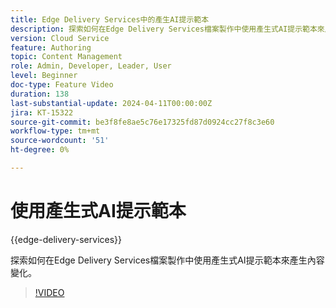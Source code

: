 ```yaml
---
title: Edge Delivery Services中的產生AI提示範本
description: 探索如何在Edge Delivery Services檔案製作中使用產生式AI提示範本來產生內容變化。
version: Cloud Service
feature: Authoring
topic: Content Management
role: Admin, Developer, Leader, User
level: Beginner
doc-type: Feature Video
duration: 138
last-substantial-update: 2024-04-11T00:00:00Z
jira: KT-15322
source-git-commit: be3f8fe8ae5c76e17325fd87d0924cc27f8c3e60
workflow-type: tm+mt
source-wordcount: '51'
ht-degree: 0%

---
```



# 使用產生式AI提示範本

{{edge-delivery-services}}

探索如何在Edge Delivery Services檔案製作中使用產生式AI提示範本來產生內容變化。

>[!VIDEO](https://video.tv.adobe.com/v/3428307/?learn=on)
